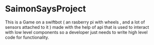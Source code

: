 # SaimonSaysProject
This is a Game on a swiftbot ( an rasberry pi with wheels , and a lot of sensors attached to it ) made with the help of api that is used to interact with low level components so a developer just needs to write 
high level code for functionality. 

